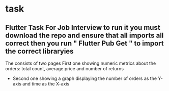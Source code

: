 # task

Flutter Task For Job Interview 
to run it you must download the repo and ensure that all imports all correct 
then you run " Flutter Pub Get " to import the correct libraryies 
-------------------------------------------------------------------
The consists of two pages
First one showing numeric metrics about the orders: total count, average price
and number of returns
- Second one showing a graph displaying the number of orders as the Y-axis
and time as the X-axis

